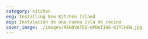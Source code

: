 ```yaml
---
category: kitchen
eng: Installing New Kitchen Island
esp: Instalación de una nueva isla de cocina
cover_image: ./images/RENOVATED-UPDATING-KITCHEN.jpg
---
```


